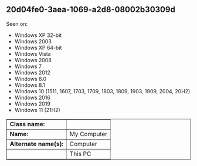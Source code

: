 ## 20d04fe0-3aea-1069-a2d8-08002b30309d

Seen on:
* Windows XP 32-bit
* Windows 2003
* Windows XP 64-bit
* Windows Vista
* Windows 2008
* Windows 7
* Windows 2012
* Windows 8.0
* Windows 8.1
* Windows 10 (1511, 1607, 1703, 1709, 1803, 1809, 1903, 1909, 2004, 20H2)
* Windows 2016
* Windows 2019
* Windows 11 (21H2)

<table border="1" class="docutils">
  <tbody>
    <tr>
      <td><b>Class name:</b></td>
      <td>&nbsp;</td>
    </tr>
    <tr>
      <td><b>Name:</b></td>
      <td>My Computer</td>
    </tr>
    <tr>
      <td><b>Alternate name(s):</b></td>
      <td>Computer</td>
    </tr>
    <tr>
      <td>&nbsp;</b></td>
      <td>This PC</td>
    </tr>
  </tbody>
</table>

